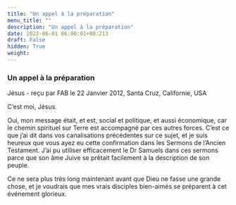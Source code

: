```yaml
---
title: "Un appel à la préparation"
menu_title: ""
description: "Un appel à la préparation"
date: 2022-06-01 06:00:01+00:213
draft: False
hidden: True
weight:
---
```

### Un appel à la préparation

Jésus - reçu par FAB le 22 Janvier 2012, Santa Cruz, Californie, USA


C’est moi, Jésus.

Oui, mon message était, et est, social et politique, et aussi économique, car le chemin spirituel sur Terre est accompagné par ces autres forces. C’est ce que j’ai dit dans vos canalisations précédentes sur ce sujet, et je suis heureux que vous ayez eu cette confirmation dans les Sermons de l’Ancien Testament. J’ai pu utiliser efficacement le Dr Samuels dans ces sermons parce que son âme Juive se prêtait facilement à la description de son peuple.

Ce ne sera plus très long maintenant avant que Dieu ne fasse une grande chose, et je voudrais que mes vrais disciples bien-aimés se préparent à cet événement glorieux.
